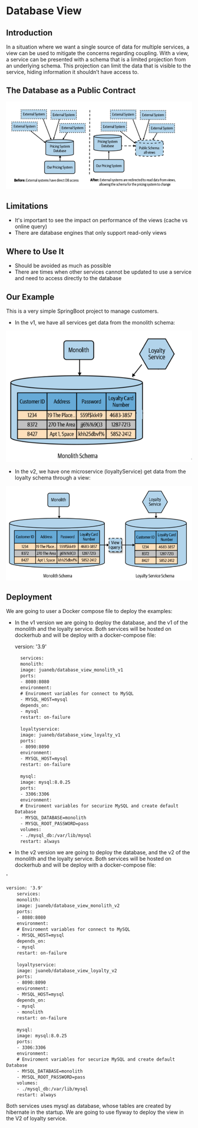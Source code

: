 # Database View

## Introduction
In a situation where we want a single source of data for multiple services, a view can be used to mitigate the concerns regarding coupling. With a view, a service can be presented with a schema that is a limited projection from an underlying schema. This projection can limit the data that is visible to the service, hiding information it shouldn’t have access to.

## The Database as a Public Contract


![database view](images/databaseView1.PNG)

## Limitations 

- It's important to see the impact on performance of the views (cache vs online query)
- There are database engines that only support read-only views

## Where to Use It

- Should be avoided as much as possible
- There are times when other services cannot be updated to use a service and need to access directly to the database

## Our Example

This is a very simple SpringBoot project to manage customers. 

- In the v1, we have all services get data from the monolith schema:

![database view_v1](images/databaseViewV1.PNG)

- In the v2, we have one microservice (loyaltyService) get data from the loyalty schema through a view:

![database view_v2](images/databaseViewV2.PNG)


## Deployment

We are going to user a Docker compose file to deploy the examples: 

- In the v1 version we are going to deploy the database, and the v1 of the monolith and the loyalty service. Both services  will be hosted on dockerhub and will be deploy with a docker-compose file:


     version: '3.9'

        services:
        monolith:
        image: juaneb/database_view_monolith_v1
        ports:
        - 8080:8080
        environment:
        # Enviroment variables for connect to MySQL
        - MYSQL_HOST=mysql
        depends_on:
        - mysql
        restart: on-failure
    
        loyaltyservice:
        image: juaneb/database_view_loyalty_v1
        ports:
        - 8090:8090
        environment:
        - MYSQL_HOST=mysql
        restart: on-failure
    
        mysql:
        image: mysql:8.0.25
        ports:
        - 3306:3306
        environment:
        # Enviroment variables for securize MySQL and create default Database
        - MYSQL_DATABASE=monolith
        - MYSQL_ROOT_PASSWORD=pass
        volumes:  
        - ./mysql_db:/var/lib/mysql
        restart: always



- In the v2 version we are going to deploy the database, and the v2 of the monolith and the loyalty service. Both services  will be hosted on dockerhub and will be deploy with a docker-compose file:

'

    version: '3.9'
        services:
        monolith:
        image: juaneb/database_view_monolith_v2
        ports:
        - 8080:8080
        environment:
        # Enviroment variables for connect to MySQL
        - MYSQL_HOST=mysql
        depends_on:
        - mysql
        restart: on-failure
        
        loyaltyservice:
        image: juaneb/database_view_loyalty_v2
        ports:
        - 8090:8090
        environment:
        - MYSQL_HOST=mysql
        depends_on:
        - mysql
        - monolith
        restart: on-failure
        
        mysql:
        image: mysql:8.0.25
        ports:
        - 3306:3306
        environment:
        # Enviroment variables for securize MySQL and create default Database
        - MYSQL_DATABASE=monolith
        - MYSQL_ROOT_PASSWORD=pass
        volumes:
        - ./mysql_db:/var/lib/mysql
        restart: always



Both services uses mysql as database, whose tables are created by hibernate in the startup. We are going to use flyway to deploy the view in the V2 of loyalty service.




